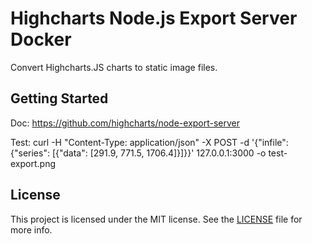 # Highcharts Node.js Export Server Docker

Convert Highcharts.JS charts to static image files.

## Getting Started

 Doc: https://github.com/highcharts/node-export-server

 Test: curl -H "Content-Type: application/json" -X POST -d '{"infile": {"series": [{"data": [291.9, 771.5, 1706.4]}]}}' 127.0.0.1:3000 -o test-export.png


## License

This project is licensed under the MIT license. See the [LICENSE](LICENSE.txt) file for more info.

